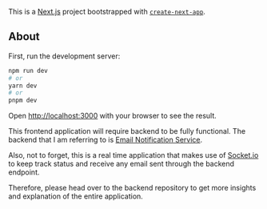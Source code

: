 This is a [Next.js](https://nextjs.org/) project bootstrapped with [`create-next-app`](https://github.com/vercel/next.js/tree/canary/packages/create-next-app).

## About

First, run the development server:

```bash
npm run dev
# or
yarn dev
# or
pnpm dev
```

Open [http://localhost:3000](http://localhost:3000) with your browser to see the result.


This frontend application will require backend to be fully functional. The backend that I am referring to is [Email Notification Service](https://github.com/calvadoz/email-notification-service).

Also, not to forget, this is a real time application that makes use of [Socket.io](https://socket.io/) to keep track status and receive any email sent through the backend endpoint.

Therefore, please head over to the backend repository to get more insights and explanation of the entire application.